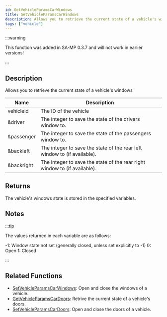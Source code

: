 ```yaml
---
id: GetVehicleParamsCarWindows
title: GetVehicleParamsCarWindows
description: Allows you to retrieve the current state of a vehicle's windows.
tags: ["vehicle"]
---
```


:::warning

This function was added in SA-MP 0.3.7 and will not work in earlier versions!

:::

## Description

Allows you to retrieve the current state of a vehicle's windows

| Name       | Description                                                               |
| ---------- | ------------------------------------------------------------------------- |
| vehicleid  | The ID of the vehicle                                                     |
| &driver    | The integer to save the state of the drivers window to.                   |
| &passenger | The integer to save the state of the passengers window to.                |
| &backleft  | The integer to save the state of the rear left window to (if available).  |
| &backright | The integer to save the state of the rear right window to (if available). |

## Returns

The vehicle's windows state is stored in the specified variables.

## Notes

:::tip

The values returned in each variable are as follows:

-1: Window state not set (generally closed, unless set explicitly to -1)
0: Open
1: Closed

:::

## Related Functions

- [SetVehicleParamsCarWindows](SetVehicleParamsCarWindows.md): Open and close the windows of a vehicle.
- [GetVehicleParamsCarDoors](GetVehicleParamsCarDoors.md): Retrive the current state of a vehicle's doors.
- [SetVehicleParamsCarDoors](SetVehicleParamsCarDoors.md): Open and close the doors of a vehicle.
